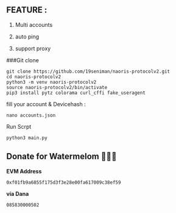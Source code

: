 ## FEATURE :

1. Multi accounts

2. auto ping 

3. support proxy 


###Git clone 
```
git clone https://github.com/19seniman/naoris-protocolv2.git
cd naoris-protocolv2
python3 -m venv naoris-protocolv2
source naoris-protocolv2/bin/activate
pip3 install pytz colorama curl_cffi fake_useragent
```
fill your account & Devicehash :
```
nano accounts.json
```
Run Scrpt
```
python3 main.py
```

## Donate for Watermelom 🍉🍉🍉
**EVM Address** 
```
0xf01fb9a6855f175d3f3e28e00fa617009c38ef59
```

**via Dana**
```
085830000502
```







